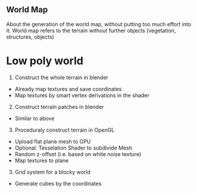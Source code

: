 ## World Map

About the generation of the world map, without putting too much effort into it.
World map refers to the terrain without further objects (vegetation, structures, objects)

# Low poly world

1. Construct the whole terrain in blender
  - Already map textures and save coordinates
  - Map textures by smart vertex derivations in the shader
2. Construct terrain patches in blender
  - Similar to above
3. Proceduraly construct terrain in OpenGL
  - Upload flat plane mesh to GPU
  - Optional: Tesselation Shader to subdivide Mesh
  - Random z-offset (i.e. based on white noise texture)
  - Map textures to plane
3. Grid system for a blocky world
  - Generate cubes by the coordinates
